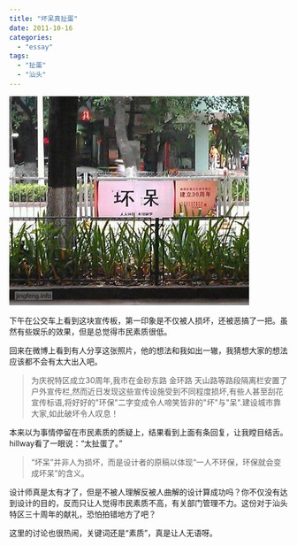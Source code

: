 ```yaml
---
title: "坏呆真扯蛋"
date: 2011-10-16
categories: 
  - "essay"
tags: 
  - "扯蛋"
  - "汕头"
---
```


![7acc5915gw1dm5ul48lgzj](images/6249878982_ea871ce042_z.jpg)

下午在公交车上看到这块宣传板，第一印象是不仅被人损坏，还被恶搞了一把。虽然有些娱乐的效果，但是总觉得市民素质很低。

回来在微博上看到有人分享这张照片，他的想法和我如出一辙，我猜想大家的想法应该都不会有太大出入吧。

> 为庆祝特区成立30周年,我市在金砂东路 金环路 天山路等路段隔离栏安置了户外宣传栏,然而近日发现这些宣传设施受到不同程度损坏,有些人甚至刮花宣传标语,将好好的"环保"二字变成令人啼笑皆非的"坏"与"呆".建设城市靠大家,如此破坏令人叹息！

本来以为事情停留在市民素质的质疑上，结果看到上面有条回复，让我瞠目结舌。hillway看了一眼说：“太扯蛋了。”

> “坏呆”并非人为损坏，而是设计者的原稿以体现“一人不环保，环保就会变成坏呆”的含义。

设计师真是太有才了，但是不被人理解反被人曲解的设计算成功吗？你不仅没有达到设计的目的，反而只让人觉得市民素质不高，有关部门管理不力。这份对于汕头特区三十周年的献礼，恐怕拍错地方了吧？

这里的讨论也很热闹，关键词还是“素质”，真是让人无语呀。
